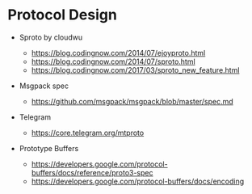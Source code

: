 # Protocol Design

- Sproto by cloudwu
  - https://blog.codingnow.com/2014/07/ejoyproto.html
  - https://blog.codingnow.com/2014/07/sproto.html
  - https://blog.codingnow.com/2017/03/sproto_new_feature.html

- Msgpack spec
  - https://github.com/msgpack/msgpack/blob/master/spec.md

- Telegram
  - https://core.telegram.org/mtproto

- Prototype Buffers
  - https://developers.google.com/protocol-buffers/docs/reference/proto3-spec
  - https://developers.google.com/protocol-buffers/docs/encoding
  

